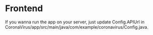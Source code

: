 # Frontend
If you wanna run the app on your server, just update Config.APIUrl in CoronaVirus/app/src/main/java/com/example/coronavirus/Config.java.
